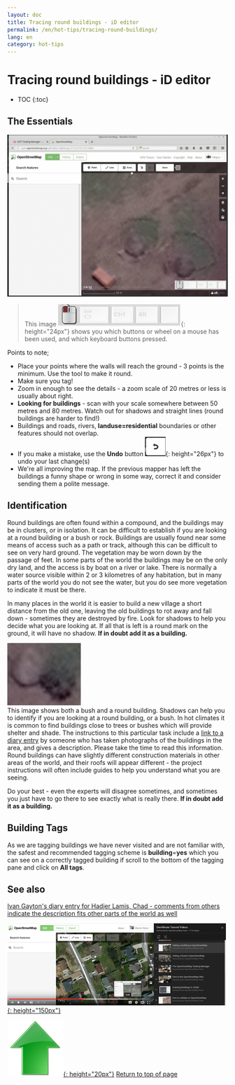 ```yaml
---
layout: doc
title: Tracing round buildings - iD editor
permalink: /en/hot-tips/tracing-round-buildings/
lang: en
category: hot-tips
---
```


Tracing round buildings - iD editor
============

- TOC
{:toc}

The Essentials
----------

![Round Buildings][]  

> This image ![keymon]{: height="24px"} shows you which buttons or wheel on a mouse has been used, and which keyboard buttons pressed.  

Points to note;  

- Place your points where the walls will reach the ground - 3 points is the minimum. Use the tool to make it round.  
- Make sure you tag!  
- Zoom in enough to see the details - a zoom scale of 20 metres or less is usually about right.  
- **Looking for buildings** - scan with your scale somewhere between 50 metres and 80 metres. Watch out for shadows and straight lines (round buildings are harder to find!)  
- Buildings and roads, rivers, **landuse=residential** boundaries or other features should not overlap.  
- If you make a mistake, use the **Undo** button ![back arrow]{: height="26px"} to undo your last change(s)  
- We're all improving the map. If the previous mapper has left the buildings a funny shape or wrong in some way, correct it and consider sending them a polite message.  

Identification
---------------

Round buildings are often found within a compound, and the buildings may be in clusters, or in isolation. It can be difficult to establish if you are looking at a round building or a bush or rock. Buildings are usually found near some means of access such as a path or track, although this can be difficult to see on very hard ground. The vegetation may be worn down by the passage of feet. In some parts of the world the buildings may be on the only dry land, and the access is by boat on a river or lake. There is normally a water source visible within 2 or 3 kilometres of any habitation, but in many parts of the world you do not see the water, but you do see more vegetation to indicate it must be there.  

In many places in the world it is easier to build a new village a short distance from the old one, leaving the old buildings to rot away and fall down - sometimes they are destroyed by fire. Look for shadows to help you decide what you are looking at. If all that is left is a round mark on the ground, it will have no shadow. **If in doubt add it as a building.**  

![bush-and-round-building][]  
This image shows both a bush and a round building. Shadows can help you to identify if you are looking at a round building, or a bush. In hot climates it is common to find buildings close to trees or bushes which will provide shelter and shade. The instructions to this particular task include a [link to a diary entry](https://www.openstreetmap.org/user/IvanGayton/diary/38612) by someone who has taken photographs of the buildings in the area, and gives a description. Please take the time to read this information. Round buildings can have slightly different construction materials in other areas of the world, and their roofs will appear different - the project instructions will often include guides to help you understand what you are seeing.  

Do your best - even the experts will disagree sometimes, and sometimes you just have to go there to see exactly what is really there. **If in doubt add it as a building.**  

Building Tags
-------------

As we are tagging buildings we have never visited and are not familiar with, the safest and recommended tagging scheme is **building**=**yes** which you can see on a correctly tagged building if scroll to the bottom of the tagging pane and click on **All tags**.

See also  
---------

[Ivan Gayton's diary entry for Hadjer Lamis, Chad - comments from others indicate the description fits other parts of the world as well](https://www.openstreetmap.org/user/IvanGayton/diary/38612)

[![building-video]{: height="150px"}](https://www.youtube.com/watch?v=VPJz-AucqF4&index=7&list=PLb9506_-6FMHZ3nwn9heri3xjQKrSq1hN "Humanitarian OpenStreetMap Team Tutorial Videos - Adding a Building to OpenStreetMap")  

[![arrow-up]{: height="20px"}](/en/hot-tips/tracing-round-buildings/ "Return to top of page") [Return to top of page](/en/hot-tips/tracing-round-buildings/ "Return to top of page")

[keymon]:/images/hot-tips/keymon.png
[Round Buildings]: /images/hot-tips/round_building.gif
[bush-and-round-building]: /images/hot-tips/bush-and-round-building.png
[back arrow]: /images/beginner/back-arrow.png
[building-video]: /images/hot-tips/building-video.png "Humanitarian OpenStreetMap Team Tutorial Videos - Adding a Building to OpenStreetMap"
[arrow-up]: /images/arrow-up.png
